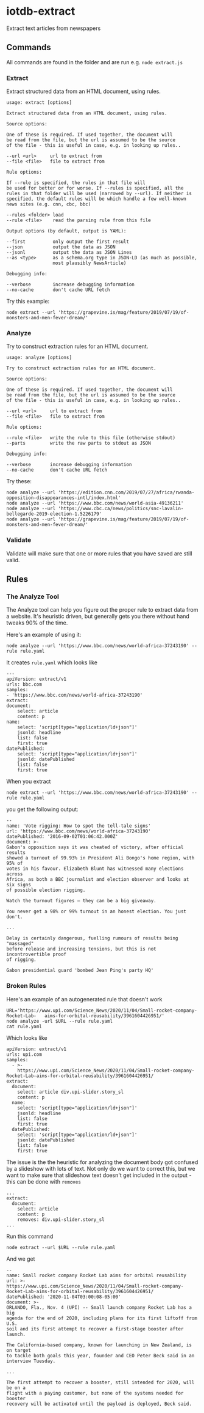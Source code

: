 # iotdb-extract
Extract text articles from newspapers


## Commands

All commands are found in the folder and are run e.g. `node extract.js`

### Extract

Extract structured data from an HTML document, using rules.

	usage: extract [options]

	Extract structured data from an HTML document, using rules.
	
    Source options:
    
    One of these is required. If used together, the document will
    be read from the file, but the url is assumed to be the source
    of the file - this is useful in case, e.g. in looking up rules..
    
    --url <url>     url to extract from
    --file <file>   file to extract from
    
    Rule options:
    
    If --rule is specified, the rules in that file will
    be used for better or for worse. If --rules is specified, all the
    rules in that folder will be used (narrowed by --url). If neither is
    specified, the default rules will be which handle a few well-known
    news sites (e.g. cnn, cbc, bbc)
    
    --rules <folder> load 
    --rule <file>    read the parsing rule from this file
    
    Output options (by default, output is YAML):
    
    --first          only output the first result
    --json           output the data as JSON
    --jsonl          output the data as JSON Lines
    --as <type>      as a schema.org type in JSON-LD (as much as possible,
                     most plausibly NewsArticle)
    
    Debugging info:
    
    --verbose        increase debugging information
    --no-cache       don't cache URL fetch
    
Try this example:

	node extract --url 'https://grapevine.is/mag/feature/2019/07/19/of-monsters-and-men-fever-dream/'



### Analyze

Try to construct extraction rules for an HTML document.

    usage: analyze [options]
    
    Try to construct extraction rules for an HTML document.
    
    Source options:
    
    One of these is required. If used together, the document will
    be read from the file, but the url is assumed to be the source
    of the file - this is useful in case, e.g. in looking up rules..
    
    --url <url>     url to extract from
    --file <file>   file to extract from
    
    Rule options:
    
    --rule <file>   write the rule to this file (otherwise stdout)
    --parts         write the raw parts to stdout as JSON
    
    Debugging info:
    
    --verbose       increase debugging information
    --no-cache      don't cache URL fetch
    
Try these:

    node analyze --url 'https://edition.cnn.com/2019/07/27/africa/rwanda-opposition-disappearances-intl/index.html'
    node analyze --url 'https://www.bbc.com/news/world-asia-49136211'
    node analyze --url 'https://www.cbc.ca/news/politics/snc-lavalin-bellegarde-2019-election-1.5226179'
	node analyze --url 'https://grapevine.is/mag/feature/2019/07/19/of-monsters-and-men-fever-dream/'

### Validate

Validate will make sure that one or more rules that you have saved are still valid.

## Rules

### The Analyze Tool

The Analyze tool can help you figure out the proper rule to extract data from a website. It's heuristic driven, but generally gets you there without hand tweaks 90% of the time.

Here's an example of using it:

	node analyze --url 'https://www.bbc.com/news/world-africa-37243190' --rule rule.yaml
    
It creates `rule.yaml` which looks like

    ---
    apiVersion: extract/v1
    urls: bbc.com
    samples:
    - 'https://www.bbc.com/news/world-africa-37243190'
    extract:
    document:
        select: article
        content: p
    name:
        select: 'script[type="application/ld+json"]'
        jsonld: headline
        list: false
        first: true
    datePublished:
        select: 'script[type="application/ld+json"]'
        jsonld: datePublished
        list: false
        first: true
        

When you extract

	node extract --url 'https://www.bbc.com/news/world-africa-37243190' --rule rule.yaml

you get the following output:

    --
    name: 'Vote rigging: How to spot the tell-tale signs'
    url: 'https://www.bbc.com/news/world-africa-37243190'
    datePublished: '2016-09-02T01:06:42.000Z'
    document: >-
    Gabon's opposition says it was cheated of victory, after official results
    showed a turnout of 99.93% in President Ali Bongo's home region, with 95% of
    votes in his favour. Elizabeth Blunt has witnessed many elections across
    Africa, as both a BBC journalist and election observer and looks at six signs
    of possible election rigging.
    
    Watch the turnout figures ‒ they can be a big giveaway.
    
    You never get a 98% or 99% turnout in an honest election. You just don't.
    
    ...
    
    Delay is certainly dangerous, fuelling rumours of results being "massaged"
    before release and increasing tensions, but this is not incontrovertible proof
    of rigging.
    
    Gabon presidential guard 'bombed Jean Ping's party HQ'


### Broken Rules

Here's an example of an autogenerated rule that doesn't work

	URL='https://www.upi.com/Science_News/2020/11/04/Small-rocket-company-Rocket-Lab-	aims-for-orbital-reusability/3961604426951/' 
    node analyze -url $URL --rule rule.yaml 
    cat rule.yaml
    
Which looks like
    
    apiVersion: extract/v1
    urls: upi.com
    samples:
      - >-
        https://www.upi.com/Science_News/2020/11/04/Small-rocket-company-Rocket-Lab-aims-for-orbital-reusability/3961604426951/
    extract:
      document:
        select: article div.upi-slider.story_sl
        content: p
      name:
        select: 'script[type="application/ld+json"]'
        jsonld: headline
        list: false
        first: true
      datePublished:
        select: 'script[type="application/ld+json"]'
        jsonld: datePublished
        list: false
        first: true


The issue is the the heuristic for analyzing the document body got confused by a slideshow with lots of text. Not only do we want to correct this, but we want to make sure that slideshow text doesn't get included in the output - this can be done with `removes`

	...
    extract:
      document:
        select: article
        content: p
        removes: div.upi-slider.story_sl
	...

Run this command 

	node extract --url $URL --rule rule.yaml

And we get

    --
    name: Small rocket company Rocket Lab aims for orbital reusability
    url: >-
    https://www.upi.com/Science_News/2020/11/04/Small-rocket-company-Rocket-Lab-aims-for-orbital-reusability/3961604426951/
    datePublished: '2020-11-04T03:00:08-05:00'
    document: >-
    ORLANDO, Fla., Nov. 4 (UPI) -- Small launch company Rocket Lab has a big
    agenda for the end of 2020, including plans for its first liftoff from U.S.
    soil and its first attempt to recover a first-stage booster after launch.
    
    The California-based company, known for launching in New Zealand, is on target
    to tackle both goals this year, founder and CEO Peter Beck said in an
    interview Tuesday.
    
    ...
        
    The first attempt to recover a booster, still intended for 2020, will be on a
    flight with a paying customer, but none of the systems needed for booster
    recovery will be activated until the payload is deployed, Beck said.
